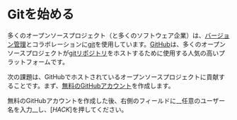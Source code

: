 # Gitを始める

多くのオープンソースプロジェクト（と多くのソフトウェア企業）は、[バージョン管理](https://en.wikipedia.org/wiki/Version_control)とコラボレーションに[git](https://git-scm.com/)を使用しています。[GitHub](https://www.github.com/)は、多くのオープンソースプロジェクトが[gitリポジトリ](https://git-scm.com/book/en/v1/Git-Basics-Getting-a-Git-Repository)をホストするために使用する人気の高いプラットフォームです。

次の課題は、GitHubでホストされているオープンソースプロジェクトに貢献することです。まず、[無料のGitHubアカウント](https://github.com/join)を作成します。

無料のGitHubアカウントを作成した後、右側のフィールドに__任意のユーザー名を入力__し、[*HACK*]を押してください。